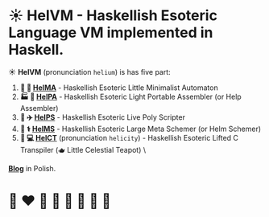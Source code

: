 # ☀️ **HelVM** - Haskellish Esoteric Language VM implemented in Haskell.

☀️ **HelVM** (pronunciation `helium`) is has five part:

1. **🔧 🎨 [HelMA](http://helvm.github.io/helma)** - Haskellish Esoteric Little Minimalist Automaton
2. **🏭 🌾 [HelPA](http://helvm.github.io/helpa)** - Haskellish Esoteric Light Portable Assembler (or Help Assembler)
3. **🚀 ✈️ [HelPS](http://helvm.github.io/helps)** - Haskellish Esoteric Live Poly Scripter
4. **🔬 ⚕️ [HelMS](http://helvm.github.io/helms)** - Haskellish Esoteric Large Meta Schemer (or Helm Schemer)
5. **💼 💻 [HelCT](http://helvm.github.io/helct)** (pronunciation `helicity`) - Haskellish Esoteric Lifted C Transpiler (🫖 Little Celestial Teapot) \
<!-- 6. 🚒 🍳 🧑‍🚒 🧑‍🍳 **[HelL](http://helvm.github.io/hell)** - Heavenly Esoteric Long Logician Language -->
<!-- 7. 🎓 🏫 🧑‍🎓 🧑‍🏫 **HELOS** (pronunciation `helios`) - Heavenly Esoteric Little Operation System  -->

**[Blog](https://writeonly.github.io/projects/helvm)** in Polish.

<!-- https://en.wikipedia.org/wiki/README -->

# 🌈 ❤️ 💛 💚 💙 🤍 🖤 🦄
